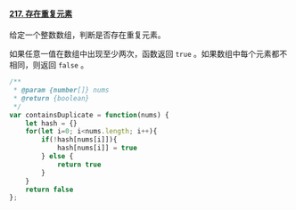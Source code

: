 #### [217. 存在重复元素](https://leetcode-cn.com/problems/contains-duplicate/)



给定一个整数数组，判断是否存在重复元素。

如果任意一值在数组中出现至少两次，函数返回 `true` 。如果数组中每个元素都不相同，则返回 `false` 。



```javascript
/**
 * @param {number[]} nums
 * @return {boolean}
 */
var containsDuplicate = function(nums) {
    let hash = {}
    for(let i=0; i<nums.length; i++){
        if(!hash[nums[i]]){
            hash[nums[i]] = true
        } else {
            return true
        }
    }
    return false
};
```

